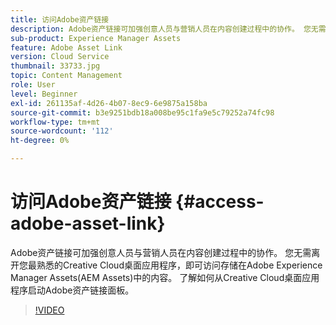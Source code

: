 ```yaml
---
title: 访问Adobe资产链接
description: Adobe资产链接可加强创意人员与营销人员在内容创建过程中的协作。 您无需离开您最熟悉的Creative Cloud桌面应用程序，即可访问存储在Adobe Experience Manager Assets(AEM Assets)中的内容。 了解如何从Creative Cloud桌面应用程序启动Adobe资产链接面板。
sub-product: Experience Manager Assets
feature: Adobe Asset Link
version: Cloud Service
thumbnail: 33733.jpg
topic: Content Management
role: User
level: Beginner
exl-id: 261135af-4d26-4b07-8ec9-6e9875a158ba
source-git-commit: b3e9251bdb18a008be95c1fa9e5c79252a74fc98
workflow-type: tm+mt
source-wordcount: '112'
ht-degree: 0%

---
```


# 访问Adobe资产链接 {#access-adobe-asset-link}

Adobe资产链接可加强创意人员与营销人员在内容创建过程中的协作。 您无需离开您最熟悉的Creative Cloud桌面应用程序，即可访问存储在Adobe Experience Manager Assets(AEM Assets)中的内容。 了解如何从Creative Cloud桌面应用程序启动Adobe资产链接面板。

>[!VIDEO](https://video.tv.adobe.com/v/33733?quality=12&learn=on)
